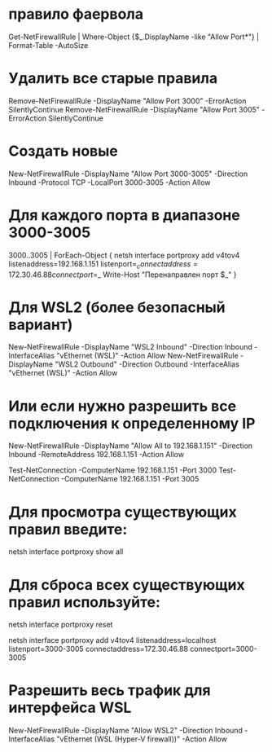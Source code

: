 ###
# правило фаервола
Get-NetFirewallRule | Where-Object {$_.DisplayName -like "Allow Port*"} | Format-Table -AutoSize
# Удалить все старые правила
Remove-NetFirewallRule -DisplayName "Allow Port 3000" -ErrorAction SilentlyContinue
Remove-NetFirewallRule -DisplayName "Allow Port 3005" -ErrorAction SilentlyContinue
# Создать новые
New-NetFirewallRule -DisplayName "Allow Port 3000-3005" -Direction Inbound -Protocol TCP -LocalPort 3000-3005 -Action Allow
# Для каждого порта в диапазоне 3000-3005
3000..3005 | ForEach-Object {
netsh interface portproxy add v4tov4 listenaddress=192.168.1.151 listenport=$_ connectaddress=172.30.46.88 connectport=$_
Write-Host "Перенаправлен порт $_"
}
###



# Для WSL2 (более безопасный вариант)
New-NetFirewallRule -DisplayName "WSL2 Inbound" -Direction Inbound -InterfaceAlias "vEthernet (WSL)" -Action Allow
New-NetFirewallRule -DisplayName "WSL2 Outbound" -Direction Outbound -InterfaceAlias "vEthernet (WSL)" -Action Allow

# Или если нужно разрешить все подключения к определенному IP
New-NetFirewallRule -DisplayName "Allow All to 192.168.1.151" -Direction Inbound -RemoteAddress 192.168.1.151 -Action Allow

Test-NetConnection -ComputerName 192.168.1.151 -Port 3000
Test-NetConnection -ComputerName 192.168.1.151 -Port 3005



# Для просмотра существующих правил введите:
netsh interface portproxy show all

# Для сброса всех существующих правил используйте:
netsh interface portproxy reset


netsh interface portproxy add v4tov4 listenaddress=localhost listenport=3000-3005 connectaddress=172.30.46.88 connectport=3000-3005


# Разрешить весь трафик для интерфейса WSL
New-NetFirewallRule -DisplayName "Allow WSL2" -Direction Inbound -InterfaceAlias "vEthernet (WSL (Hyper-V firewall))" -Action Allow
